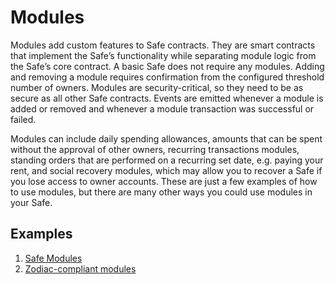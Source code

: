 # Modules

Modules add custom features to Safe contracts. They are smart contracts that implement the Safe’s functionality while separating module logic from the Safe’s core contract. A basic Safe does not require any modules. Adding and removing a module requires confirmation from the configured threshold number of owners. Modules are security-critical, so they need to be as secure as all other Safe contracts. Events are emitted whenever a module is added or removed and whenever a module transaction was successful or failed.

Modules can include daily spending allowances, amounts that can be spent without the approval of other owners, recurring transactions modules, standing orders that are performed on a recurring set date, e.g. paying your rent, and social recovery modules, which may allow you to recover a Safe if you lose access to owner accounts. These are just a few examples of how to use modules, but there are many other ways you could use modules in your Safe.

## Examples
1. [Safe Modules](https://github.com/gnosis/safe-modules)
2. [Zodiac-compliant modules](https://zodiac.wiki/index.php/Introduction:_Zodiac_Standard#Modules)

